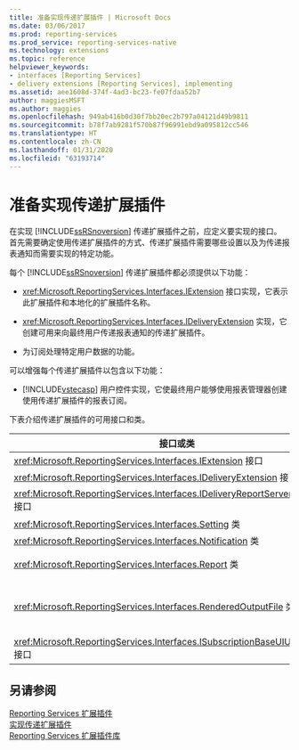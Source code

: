 ```yaml
---
title: 准备实现传递扩展插件 | Microsoft Docs
ms.date: 03/06/2017
ms.prod: reporting-services
ms.prod_service: reporting-services-native
ms.technology: extensions
ms.topic: reference
helpviewer_keywords:
- interfaces [Reporting Services]
- delivery extensions [Reporting Services], implementing
ms.assetid: aee1608d-374f-4ad3-bc23-fe07fdaa52b7
author: maggiesMSFT
ms.author: maggies
ms.openlocfilehash: 949ab416b0d30f7bb20ec2b797a04121d49b9811
ms.sourcegitcommit: b78f7ab9281f570b87f96991ebd9a095812cc546
ms.translationtype: HT
ms.contentlocale: zh-CN
ms.lasthandoff: 01/31/2020
ms.locfileid: "63193714"
---
```

# <a name="preparing-to-implement-a-delivery-extension"></a>准备实现传递扩展插件
  在实现 [!INCLUDE[ssRSnoversion](../../../includes/ssrsnoversion-md.md)] 传递扩展插件之前，应定义要实现的接口。 首先需要确定使用传递扩展插件的方式、传递扩展插件需要哪些设置以及为传递报表通知而需要实现的特定功能。  
  
 每个 [!INCLUDE[ssRSnoversion](../../../includes/ssrsnoversion-md.md)] 传递扩展插件都必须提供以下功能：  
  
-   <xref:Microsoft.ReportingServices.Interfaces.IExtension> 接口实现，它表示此扩展插件和本地化的扩展插件名称。  
  
-   <xref:Microsoft.ReportingServices.Interfaces.IDeliveryExtension> 实现，它创建可用来向最终用户传递报表通知的传递扩展插件。  
  
-   为订阅处理特定用户数据的功能。  
  
 可以增强每个传递扩展插件以包含以下功能：  
  
-   [!INCLUDE[vstecasp](../../../includes/vstecasp-md.md)] 用户控件实现，它使最终用户能够使用报表管理器创建使用传递扩展插件的报表订阅。  
  
 下表介绍传递扩展插件的可用接口和类。  
  
|接口或类|说明|  
|------------------------|-----------------|  
|<xref:Microsoft.ReportingServices.Interfaces.IExtension> 接口|表示 [!INCLUDE[ssRSnoversion](../../../includes/ssrsnoversion-md.md)] 中的一个扩展插件。|  
|<xref:Microsoft.ReportingServices.Interfaces.IDeliveryExtension> 接口|表示 [!INCLUDE[ssRSnoversion](../../../includes/ssrsnoversion-md.md)] 中的一个传递扩展插件。|  
|<xref:Microsoft.ReportingServices.Interfaces.IDeliveryReportServerInformation> 接口|包含传递扩展插件所需的有关报表服务器的信息（例如，可用呈现扩展插件的列表）。|  
|<xref:Microsoft.ReportingServices.Interfaces.Setting> 类|表示扩展插件的设置。|  
|<xref:Microsoft.ReportingServices.Interfaces.Notification> 类|包含传递扩展插件用于传递报表的订阅信息。|  
|<xref:Microsoft.ReportingServices.Interfaces.Report> 类|表示报表特定的信息以及使传递扩展插件能够向用户传递报表的方法。|  
|<xref:Microsoft.ReportingServices.Interfaces.RenderedOutputFile> 类|表示来自呈现扩展插件的输出。 <xref:Microsoft.ReportingServices.Interfaces.RenderedOutputFile> 对象包含关联的文件名和类型信息，传递扩展插件需要这些信息以处理由呈现扩展插件返回的流。|  
|<xref:Microsoft.ReportingServices.Interfaces.ISubscriptionBaseUIUserControl> 接口|一个用户控件，表示在报表管理器中从用户检索传递扩展插件特定的订阅信息的方法（例如，电子邮件地址或指向文件共享的路径）。|  
  
## <a name="see-also"></a>另请参阅  
 [Reporting Services 扩展插件](../../../reporting-services/extensions/reporting-services-extensions.md)   
 [实现传递扩展插件](../../../reporting-services/extensions/delivery-extension/implementing-a-delivery-extension.md)   
 [Reporting Services 扩展插件库](../../../reporting-services/extensions/reporting-services-extension-library.md)  
  
  
